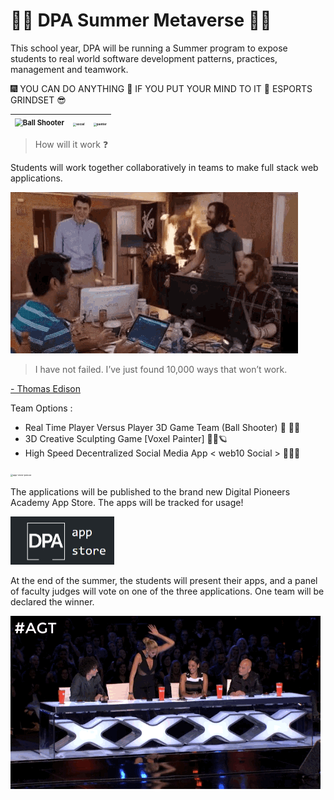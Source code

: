 # 🤖🌠 DPA Summer Metaverse 📀💯

This school year, DPA will be running a Summer program to expose students to real world software development patterns, practices, management and teamwork.

 🎆 YOU CAN DO ANYTHING 💯 IF YOU PUT YOUR MIND TO IT 📣 ESPORTS GRINDSET  😎

| <img src="gifs/ballshooter.gif" alt="Ball Shooter" style="zoom:80%;" /> | <img src="gifs/social.gif" alt="social" style="zoom: 33%;" /> | <img src="gifs/painter.gif" alt="painter" style="zoom:33%;" /> |
| ------------------------------------------------------------ | ------------------------------------------------------------ | ------------------------------------------------------------ |



> How will it work ❓

Students will work together collaboratively in teams to make full stack web applications.

<img src="gifs/teamwork.gif" alt="teamwork"  />

> I have not failed. I’ve just found 10,000 ways that won’t work.

[ - Thomas Edison ](https://blackmousedesign.com.au/2014/05/stop-procrastinating/i_have_not_failed_edison/)

Team Options : 

* Real Time Player Versus Player 3D Game Team (Ball Shooter) 🔫 🥎🤖
* 3D Creative Sculpting Game [Voxel Painter] 🎨🎁🪐
* High Speed Decentralized Social Media App < web10 Social > 🦜💭💬

<img src="gifs/app-store-peruse.gif" alt="app-store-peruse" style="zoom: 25%;" />

The applications will be published to the brand new Digital Pioneers Academy App Store. The apps will be tracked for usage!

<img src="gifs/DPA-app-store.png" alt="DPA-app-store" style="zoom:50%;" />

At the end of the summer, the students will present their apps, and a panel of faculty judges will vote on one of the three applications. One team will be declared the winner.

![golden buzzer](gifs/goldenbuzzer.gif)